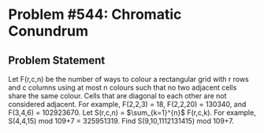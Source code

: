 # Problem #544: Chromatic Conundrum 

## Problem Statement 

Let F(r,c,n) be the number of ways to colour a rectangular grid with r rows and c columns using at most n colours such that no two adjacent cells share the same colour. Cells that are diagonal to each other are not considered adjacent.
For example, F(2,2,3) = 18, F(2,2,20) = 130340, and F(3,4,6) = 102923670.
Let S(r,c,n) = $\sum_{k=1}^{n}$ F(r,c,k).
For example, S(4,4,15) mod 109+7 = 325951319.
Find S(9,10,1112131415) mod 109+7.
